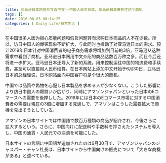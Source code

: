 ```yaml
---
title: 亚马逊日本网居然写着中文——中国人爆买日本，亚马逊日本要抓住这个商机
tags: []
date: 2016-08-03 00:14:25
categories: [ Daily Life/日常生活 ]
---
```


在中国很多人因为担心质量问题和假货问题转而求购日本商品的人不在少数。所以，访日中国人的爆买现象不断扩大，与此同时也推动了对亚马逊日本的需求。预计2019年日本针对中国消费者的电子商务需求将增加到目前的3倍，亚马逊从这种需求中看到了商机。亚马逊日本网用中文介绍的商品达数百万种之多，而且今后还将进一步扩大。亚马逊日本还导入了新的系统，用来控制运往中国的物流费和手续费，甚至可以直接用人民币结算。在日本网站上添加中文开始于6月30日，亚马逊日本的总经理说，日本网站面向中国客户将是个很大的商机。

中国では品質や偽物を心配し日本製品を求める人が少なくない。こうした影響により訪日中国人の爆買いが広がり、同時にアマゾンジャパンといった日本のEコマースへの需要を後押しした。2019年には日本のEコマース市場に対する中国消費者の需要は現在の3倍に増加する見通しで、アマゾンはこうした需要拡大で商機を見出そうとしている。 

アマゾンの日本サイトでは中国語で数百万種類の商品が紹介され、今後さらに拡大するという。さらに、中国向けに配送料や手数料を押さえたシステムを導入し、中国の通貨・人民元での決済を可能にした。 

日本サイトの言語に中国語が追加されたのは6月30日で、アマゾンジャパンのジャスパー・チャン社長は、日本サイトから中国向けの販売について「大きな商機がある」と述べている。